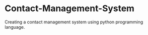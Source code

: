 # Contact-Management-System
Creating a contact management system using python programming language.
